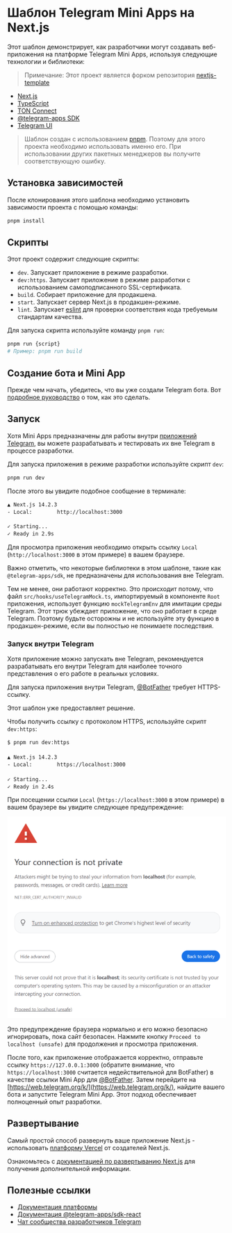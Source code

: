 # Шаблон Telegram Mini Apps на Next.js
Этот шаблон демонстрирует, как разработчики могут создавать веб-приложения на платформе Telegram Mini Apps, используя следующие технологии и библиотеки:

> Примечание: Этот проект является форком репозитория [nextjs-template](https://github.com/Telegram-Mini-Apps/nextjs-template)

- [Next.js](https://nextjs.org/)
- [TypeScript](https://www.typescriptlang.org/)
- [TON Connect](https://docs.ton.org/develop/dapps/ton-connect/overview)
- [@telegram-apps SDK](https://docs.telegram-mini-apps.com/packages/telegram-apps-sdk/2-x)
- [Telegram UI](https://github.com/Telegram-Mini-Apps/TelegramUI)

> Шаблон создан с использованием [pnpm](https://pnpm.io/). Поэтому для этого проекта
> необходимо использовать именно его. При использовании других пакетных менеджеров
> вы получите соответствующую ошибку.

## Установка зависимостей

После клонирования этого шаблона необходимо установить зависимости проекта с помощью команды:

```Bash
pnpm install
```

## Скрипты

Этот проект содержит следующие скрипты:

- `dev`. Запускает приложение в режиме разработки.
- `dev:https`. Запускает приложение в режиме разработки с использованием самоподписанного SSL-сертификата.
- `build`. Собирает приложение для продакшена.
- `start`. Запускает сервер Next.js в продакшен-режиме.
- `lint`. Запускает [eslint](https://eslint.org/) для проверки соответствия кода требуемым стандартам качества.

Для запуска скрипта используйте команду `pnpm run`:

```Bash
pnpm run {script}
# Пример: pnpm run build
```

## Создание бота и Mini App

Прежде чем начать, убедитесь, что вы уже создали Telegram бота. Вот 
[подробное руководство](https://docs.telegram-mini-apps.com/platform/creating-new-app) 
о том, как это сделать.

## Запуск

Хотя Mini Apps предназначены для работы внутри [приложений Telegram](https://docs.telegram-mini-apps.com/platform/about#supported-applications),
вы можете разрабатывать и тестировать их вне Telegram в процессе разработки.

Для запуска приложения в режиме разработки используйте скрипт `dev`:

```bash
pnpm run dev
```

После этого вы увидите подобное сообщение в терминале:

```bash
▲ Next.js 14.2.3
- Local:        http://localhost:3000

✓ Starting...
✓ Ready in 2.9s
```

Для просмотра приложения необходимо открыть ссылку `Local`
(`http://localhost:3000` в этом примере) в вашем браузере.

Важно отметить, что некоторые библиотеки в этом шаблоне, такие как
`@telegram-apps/sdk`, не предназначены для использования вне Telegram.

Тем не менее, они работают корректно. Это происходит потому, что
файл `src/hooks/useTelegramMock.ts`, импортируемый в компоненте `Root`
приложения, использует функцию `mockTelegramEnv` для имитации среды
Telegram. Этот трюк убеждает приложение, что оно работает в среде
Telegram. Поэтому будьте осторожны и не используйте эту функцию в
продакшен-режиме, если вы полностью не понимаете последствия.

### Запуск внутри Telegram

Хотя приложение можно запускать вне Telegram, рекомендуется разрабатывать
его внутри Telegram для наиболее точного представления о его работе в
реальных условиях.

Для запуска приложения внутри Telegram, [@BotFather](https://t.me/botfather)
требует HTTPS-ссылку.

Этот шаблон уже предоставляет решение.

Чтобы получить ссылку с протоколом HTTPS, используйте скрипт `dev:https`:

```bash
$ pnpm run dev:https

▲ Next.js 14.2.3
- Local:        https://localhost:3000

✓ Starting...
✓ Ready in 2.4s
```

При посещении ссылки `Local` (`https://localhost:3000` в этом примере) в вашем
браузере вы увидите следующее предупреждение:

![Предупреждение SSL](assets/ssl-warning.png)

Это предупреждение браузера нормально и его можно безопасно игнорировать, пока сайт
безопасен. Нажмите кнопку `Proceed to localhost (unsafe)` для продолжения и просмотра
приложения.

После того, как приложение отображается корректно, отправьте
ссылку `https://127.0.0.1:3000` (обратите внимание, что `https://localhost:3000` считается
недействительной для BotFather) в качестве ссылки Mini App для [@BotFather](https://t.me/botfather).
Затем перейдите на [https://web.telegram.org/k/](https://web.telegram.org/k/),
найдите вашего бота и запустите Telegram Mini App. Этот подход обеспечивает полноценный
опыт разработки.

## Развертывание

Самый простой способ развернуть ваше приложение Next.js - использовать
[платформу Vercel](https://vercel.com/new?utm_medium=default-template&filter=next.js&utm_source=create-next-app&utm_campaign=create-next-app-readme)
от создателей Next.js.

Ознакомьтесь с [документацией по развертыванию Next.js](https://nextjs.org/docs/deployment)
для получения дополнительной информации.

## Полезные ссылки

- [Документация платформы](https://docs.telegram-mini-apps.com/)
- [Документация @telegram-apps/sdk-react](https://docs.telegram-mini-apps.com/packages/telegram-apps-sdk-react)
- [Чат сообщества разработчиков Telegram](https://t.me/devs)